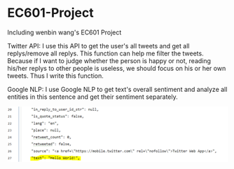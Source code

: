 # EC601-Project
Including wenbin wang's EC601 Project

Twitter API: I use this API to get the user's all tweets and get all replys/remove all replys. This function can help me filter the tweets. 
Because if I want to judge whether the person is happy or not, reading his/her replys to other people is useless, we should focus on his or her own tweets.
Thus I write this function. 

Google NLP: I use Google NLP to get text's overall sentiment and analyze all entities in this sentence and get their sentiment separately.


![image](https://github.com/WenbinWang-1998/TwitterAPI/blob/main/Image/GlanceTwitterContent.PNG)
